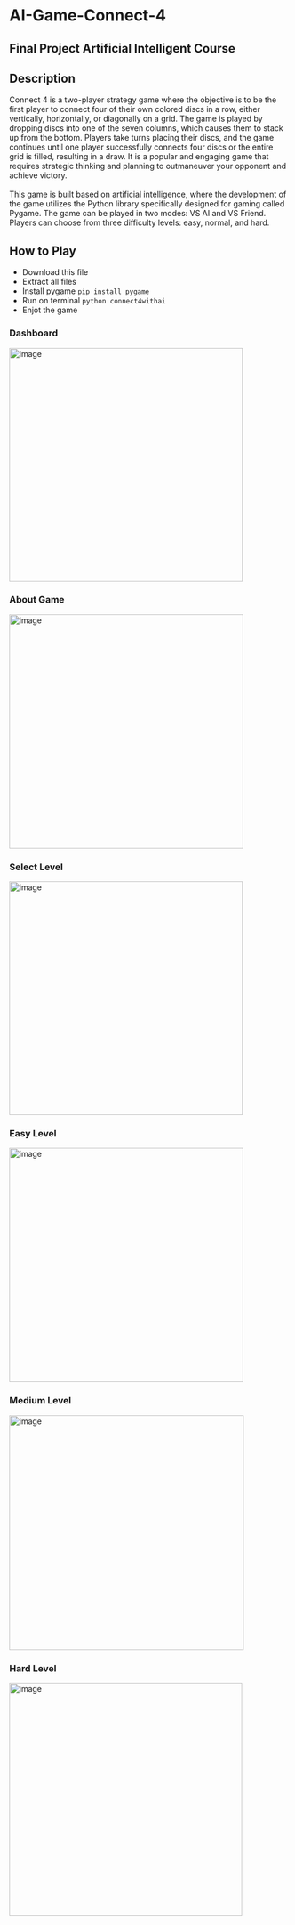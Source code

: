 # AI-Game-Connect-4
## Final Project Artificial Intelligent Course

## Description
Connect 4 is a two-player strategy game where the objective is to be the first player to connect four of their own colored discs in a row, either vertically, horizontally, or diagonally on a grid. The game is played by dropping discs into one of the seven columns, which causes them to stack up from the bottom. Players take turns placing their discs, and the game continues until one player successfully connects four discs or the entire grid is filled, resulting in a draw. It is a popular and engaging game that requires strategic thinking and planning to outmaneuver your opponent and achieve victory. <br> <br>
This game is built based on artificial intelligence, where the development of the game utilizes the Python library specifically designed for gaming called Pygame. The game can be played in two modes: VS AI and VS Friend. Players can choose from three difficulty levels: easy, normal, and hard.

## How to Play
* Download this file <br>
* Extract all files <br>
* Install pygame `pip install pygame` <br>
* Run on terminal `python connect4withai` <br>
* Enjot the game

### Dashboard
<img width="420" alt="image" src="https://github.com/zurexbz/AI-Game-Connect-4/assets/83849481/1edc5d00-6727-4daa-8e03-fa5490207656">

### About Game
<img width="421" alt="image" src="https://github.com/zurexbz/AI-Game-Connect-4/assets/83849481/97c04229-e36c-4355-ae02-0a5165cb5793">

### Select Level
<img width="420" alt="image" src="https://github.com/zurexbz/AI-Game-Connect-4/assets/83849481/a0051136-0539-40af-8db8-523ba793a8d4">

### Easy Level
<img width="421" alt="image" src="https://github.com/zurexbz/AI-Game-Connect-4/assets/83849481/7a43c388-7b3a-4f4f-b7a3-9ba943d3fb2f">

### Medium Level
<img width="422" alt="image" src="https://github.com/zurexbz/AI-Game-Connect-4/assets/83849481/a08b2891-d643-422d-b97b-265714bc6e4f">

### Hard Level
<img width="419" alt="image" src="https://github.com/zurexbz/AI-Game-Connect-4/assets/83849481/541d4ad4-b2c3-4813-b996-14090755020d">

